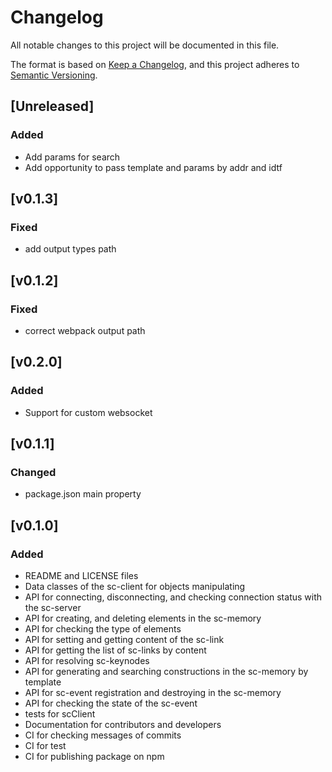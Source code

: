 # Changelog
All notable changes to this project will be documented in this file.

The format is based on [Keep a Changelog](https://keepachangelog.com/en/1.0.0/),
and this project adheres to [Semantic Versioning](https://semver.org/spec/v2.0.0.html).

## [Unreleased]
### Added
 - Add params for search
 - Add opportunity to pass template and params by addr and idtf

## [v0.1.3]
### Fixed
 - add output types path

## [v0.1.2]
### Fixed
 - correct webpack output path

## [v0.2.0]
### Added
 - Support for custom websocket

## [v0.1.1]
### Changed
 - package.json main property

## [v0.1.0]
### Added
 - README and LICENSE files
 - Data classes of the sc-client for objects manipulating
 - API for connecting, disconnecting, and checking connection status with the sc-server
 - API for creating, and deleting elements in the sc-memory
 - API for checking the type of elements
 - API for setting and getting content of the sc-link
 - API for getting the list of sc-links by content
 - API for resolving sc-keynodes
 - API for generating and searching constructions in the sc-memory by template
 - API for sc-event registration and destroying in the sc-memory
 - API for checking the state of the sc-event
 - tests for scClient
 - Documentation for contributors and developers
 - CI for checking messages of commits
 - CI for test
 - CI for publishing package on npm
